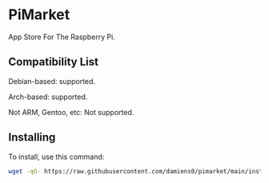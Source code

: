 # PiMarket
App Store For The Raspberry Pi.
## Compatibility List
Debian-based: supported.

Arch-based: supported.

Not ARM, Gentoo, etc: Not supported.

## Installing
To install, use this command:

```bash
wget -qO- https://raw.githubusercontent.com/damiens0/pimarket/main/install | bash
```

